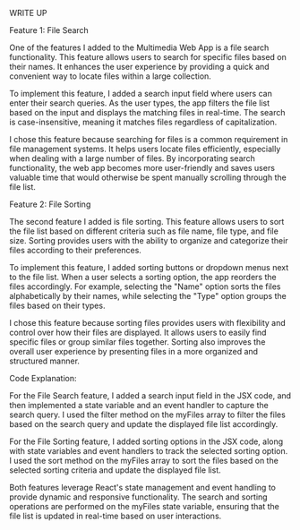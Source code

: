 WRITE UP

Feature 1: File Search

One of the features I added to the Multimedia Web App is a file search functionality. This feature allows users to search for specific files based on their names. It enhances the user experience by providing a quick and convenient way to locate files within a large collection.

To implement this feature, I added a search input field where users can enter their search queries. As the user types, the app filters the file list based on the input and displays the matching files in real-time. The search is case-insensitive, meaning it matches files regardless of capitalization.

I chose this feature because searching for files is a common requirement in file management systems. It helps users locate files efficiently, especially when dealing with a large number of files. By incorporating search functionality, the web app becomes more user-friendly and saves users valuable time that would otherwise be spent manually scrolling through the file list.

Feature 2: File Sorting

The second feature I added is file sorting. This feature allows users to sort the file list based on different criteria such as file name, file type, and file size. Sorting provides users with the ability to organize and categorize their files according to their preferences.

To implement this feature, I added sorting buttons or dropdown menus next to the file list. When a user selects a sorting option, the app reorders the files accordingly. For example, selecting the "Name" option sorts the files alphabetically by their names, while selecting the "Type" option groups the files based on their types.

I chose this feature because sorting files provides users with flexibility and control over how their files are displayed. It allows users to easily find specific files or group similar files together. Sorting also improves the overall user experience by presenting files in a more organized and structured manner.

Code Explanation:

For the File Search feature, I added a search input field in the JSX code, and then implemented a state variable and an event handler to capture the search query. I used the filter method on the myFiles array to filter the files based on the search query and update the displayed file list accordingly.

For the File Sorting feature, I added sorting options in the JSX code, along with state variables and event handlers to track the selected sorting option. I used the sort method on the myFiles array to sort the files based on the selected sorting criteria and update the displayed file list.

Both features leverage React's state management and event handling to provide dynamic and responsive functionality. The search and sorting operations are performed on the myFiles state variable, ensuring that the file list is updated in real-time based on user interactions.
